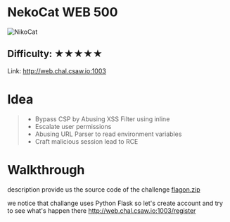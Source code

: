 # NekoCat WEB 500 
![NikoCat](http://web.chal.csaw.io:1003/static/favicon.ico)
## Difficulty: ★★★★★

Link: http://web.chal.csaw.io:1003

# Idea

> * Bypass CSP by Abusing XSS Filter using inline
> * Escalate user permissions
> * Abusing URL Parser to read environment variables
> * Craft malicious session lead to RCE

# Walkthrough
description provide us the source code of the challenge 
[flagon.zip](https://ctf.csaw.io/files/a75d5b38afc3d477873e8ce01c468d85/flagon.zip)

we notice that challange uses Python Flask
so let's create account and try to see what's happen there 
http://web.chal.csaw.io:1003/register

